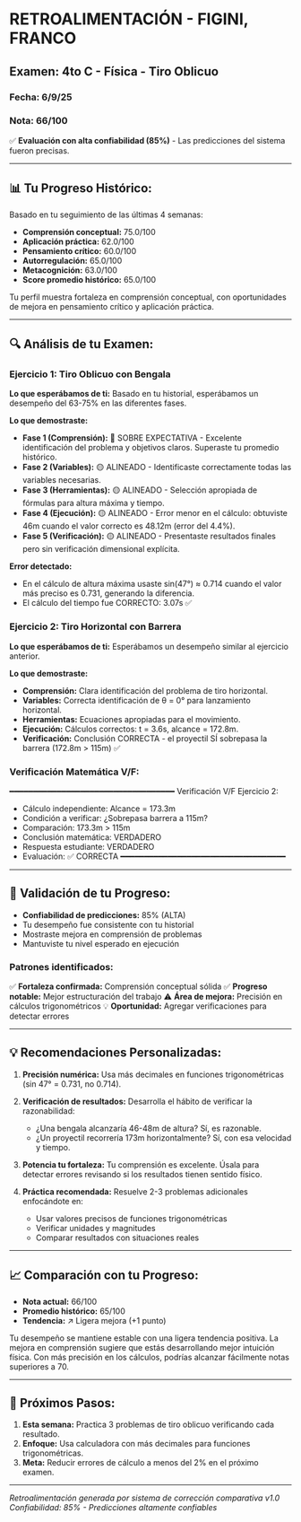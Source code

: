 # RETROALIMENTACIÓN - FIGINI, FRANCO

## Examen: 4to C - Física - Tiro Oblicuo
### Fecha: 6/9/25
### Nota: 66/100

✅ **Evaluación con alta confiabilidad (85%)** - Las predicciones del sistema fueron precisas.

---

## 📊 Tu Progreso Histórico:

Basado en tu seguimiento de las últimas 4 semanas:
- **Comprensión conceptual:** 75.0/100
- **Aplicación práctica:** 62.0/100
- **Pensamiento crítico:** 60.0/100
- **Autorregulación:** 65.0/100
- **Metacognición:** 63.0/100
- **Score promedio histórico:** 65.0/100

Tu perfil muestra fortaleza en comprensión conceptual, con oportunidades de mejora en pensamiento crítico y aplicación práctica.

---

## 🔍 Análisis de tu Examen:

### **Ejercicio 1: Tiro Oblicuo con Bengala**

**Lo que esperábamos de ti:** Basado en tu historial, esperábamos un desempeño del 63-75% en las diferentes fases.

**Lo que demostraste:**
- **Fase 1 (Comprensión):** 🔵 SOBRE EXPECTATIVA - Excelente identificación del problema y objetivos claros. Superaste tu promedio histórico.
- **Fase 2 (Variables):** 🟡 ALINEADO - Identificaste correctamente todas las variables necesarias.
- **Fase 3 (Herramientas):** 🟡 ALINEADO - Selección apropiada de fórmulas para altura máxima y tiempo.
- **Fase 4 (Ejecución):** 🟡 ALINEADO - Error menor en el cálculo: obtuviste 46m cuando el valor correcto es 48.12m (error del 4.4%).
- **Fase 5 (Verificación):** 🟡 ALINEADO - Presentaste resultados finales pero sin verificación dimensional explícita.

**Error detectado:**
- En el cálculo de altura máxima usaste sin(47°) ≈ 0.714 cuando el valor más preciso es 0.731, generando la diferencia.
- El cálculo del tiempo fue CORRECTO: 3.07s ✅

### **Ejercicio 2: Tiro Horizontal con Barrera**

**Lo que esperábamos de ti:** Esperábamos un desempeño similar al ejercicio anterior.

**Lo que demostraste:**
- **Comprensión:** Clara identificación del problema de tiro horizontal.
- **Variables:** Correcta identificación de θ = 0° para lanzamiento horizontal.
- **Herramientas:** Ecuaciones apropiadas para el movimiento.
- **Ejecución:** Cálculos correctos: t = 3.6s, alcance = 172.8m.
- **Verificación:** Conclusión CORRECTA - el proyectil SÍ sobrepasa la barrera (172.8m > 115m) ✅

### Verificación Matemática V/F:
━━━━━━━━━━━━━━━━━━━━━━━━━━━━━━━━━━━
Verificación V/F Ejercicio 2:
- Cálculo independiente: Alcance = 173.3m
- Condición a verificar: ¿Sobrepasa barrera a 115m?
- Comparación: 173.3m > 115m
- Conclusión matemática: VERDADERO
- Respuesta estudiante: VERDADERO
- Evaluación: ✅ CORRECTA
━━━━━━━━━━━━━━━━━━━━━━━━━━━━━━━━━━━

---

## 🎯 Validación de tu Progreso:

- **Confiabilidad de predicciones:** 85% (ALTA)
- Tu desempeño fue consistente con tu historial
- Mostraste mejora en comprensión de problemas
- Mantuviste tu nivel esperado en ejecución

### Patrones identificados:
✅ **Fortaleza confirmada:** Comprensión conceptual sólida
✅ **Progreso notable:** Mejor estructuración del trabajo
⚠️ **Área de mejora:** Precisión en cálculos trigonométricos
💡 **Oportunidad:** Agregar verificaciones para detectar errores

---

## 💡 Recomendaciones Personalizadas:

1. **Precisión numérica:** Usa más decimales en funciones trigonométricas (sin 47° = 0.731, no 0.714).

2. **Verificación de resultados:** Desarrolla el hábito de verificar la razonabilidad:
   - ¿Una bengala alcanzaría 46-48m de altura? Sí, es razonable.
   - ¿Un proyectil recorrería 173m horizontalmente? Sí, con esa velocidad y tiempo.

3. **Potencia tu fortaleza:** Tu comprensión es excelente. Úsala para detectar errores revisando si los resultados tienen sentido físico.

4. **Práctica recomendada:** Resuelve 2-3 problemas adicionales enfocándote en:
   - Usar valores precisos de funciones trigonométricas
   - Verificar unidades y magnitudes
   - Comparar resultados con situaciones reales

---

## 📈 Comparación con tu Progreso:

- **Nota actual:** 66/100
- **Promedio histórico:** 65/100
- **Tendencia:** ↗️ Ligera mejora (+1 punto)

Tu desempeño se mantiene estable con una ligera tendencia positiva. La mejora en comprensión sugiere que estás desarrollando mejor intuición física. Con más precisión en los cálculos, podrías alcanzar fácilmente notas superiores a 70.

---

## 📝 Próximos Pasos:

1. **Esta semana:** Practica 3 problemas de tiro oblicuo verificando cada resultado.
2. **Enfoque:** Usa calculadora con más decimales para funciones trigonométricas.
3. **Meta:** Reducir errores de cálculo a menos del 2% en el próximo examen.

---

*Retroalimentación generada por sistema de corrección comparativa v1.0*
*Confiabilidad: 85% - Predicciones altamente confiables*